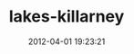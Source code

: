 ---
title:		"lakes-killarney"
mediatype:		"upload"
description:		"TBC"
date:		"2012-04-01 19:23:21"
album:		"landscapes"
filename:		"lakes-killarney.md"
series:		""
cl_public_id:		"landscapes/lakes-killarney"
cl_version:		1497004733
format:		"tiff"
bytes:		7005952
width:		2560
height:		1440
exposure_mode:		"Manual"
program:		"Manual"
aperture:		undefined
focal_length:		"35.0 mm"
iso:		"200"
shutter_speed:		undefined
metering:		"Multi-segment"
flash:		"Off, Did not fire"
white_balance:		"Manual"
colour_temp:		"-6.0"
has_crop:		"No"
orientation:		"Horizontal (normal)"
camera_model:		"NIKON D7000"
lens_info:		"No lens info"
artist:		"Matt Finucane"
x_resolution:		"300"
y_resolution:		"300"
---